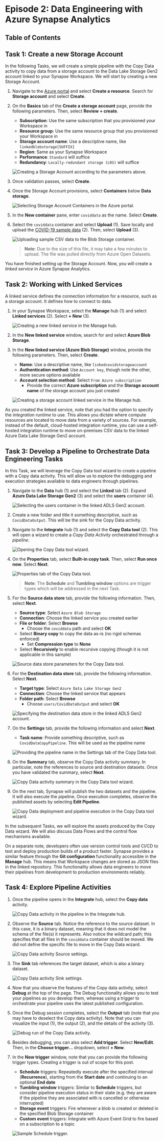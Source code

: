 # Episode 2: Data Engineering with Azure Synapse Analytics

## Table of Contents

## Task 1: Create a new Storage Account

In the following Tasks, we will create a simple pipeline with the Copy Data activity to copy data from a storage account to the Data Lake Storage Gen2 account linked to your Synapse Workspace. We will start by creating a new Storage Account.

1. Navigate to the [Azure portal](portal.azure.com) and select **Create a resource**. Search for **Storage account** and select **Create**.

2. On the **Basics** tab of the **Create a storage account** page, provide the following parameters. Then, select **Review + create**.

    - **Subscription**: Use the same subscription that you provisioned your Workspace in
    - **Resource group**: Use the same resource group that you provisioned your Workspace in
    - **Storage account name**: Use a descriptive name, like `linkedblobstorage[SUFFIX]`
    - **Region**: Same as your Synapse Workspace
    - **Performance**: `Standard` will suffice
    - **Redundancy**: `Locally-redundant storage (LRS)` will suffice

    ![Creating a Storage Account according to the parameters above.](./media/provision-storage-account.png "Creating a new Storage Account")

3. Once validation passes, select **Create**.

4. Once the Storage Account provisions, select **Containers** below **Data storage**.

    ![Selecting Storage Account Containers in the Azure portal.](./media/select-containers.png "Storage Account Containers")

5. In the **New container** pane, enter `coviddata` as the name. Select **Create**.

6. Select the `coviddata` container and select **Upload** (1). Save locally and upload the [COVID-19 sample data](https://pandemicdatalake.blob.core.windows.net/public/curated/covid-19/bing_covid-19_data/latest/bing_covid-19_data.csv) (2). Then, select **Upload** (3).

    ![Uploading sample CSV data to the Blob Storage container.](./media/upload-sample-data.png "Uploading sample data")

    >**Note**: Due to the size of this file, it may take a few minutes to upload. The file was pulled directly from Azure Open Datasets.

You have finished setting up the Storage Account. Now, you will create a *linked service* in Azure Synapse Analytics.

## Task 2: Working with Linked Services

A linked service defines the connection information for a resource, such as a storage account. It defines how to connect to data.

1. In your Synapse Workspace, select the **Manage** hub (1) and select **Linked services** (2). Select **+ New** (3).

    ![Creating a new linked service in the Manage hub.](./media/create-new-linked-service.png "Creating a new linked service")

2. In the **New linked service** window, search for and select **Azure Blob Storage**.

3. In the **New linked service (Azure Blob Storage)** window, provide the following parameters. Then, select **Create**.

    - **Name**: Use a descriptive name, like `linkedcovidstorageaccount`
    - **Authentication method**: Use `Account key`, though note the other, more secure options available
    - **Account selection method**: Select `From Azure subscription`
      - Provide the correct **Azure subscription** and the **Storage account name** of the storage account you just created

    ![Creating a storage account linked service in the Manage hub.](./media/new-linked-service.png "Storage account linked service")

As you created the linked service, note that you had the option to specify the *integration runtime* to use. This allows you dictate where compute resources are located to move data from a variety of sources. For example, instead of the default, cloud-hosted integration runtime, you can use a self-hosted integration runtime to move on-premises CSV data to the linked Azure Data Lake Storage Gen2 account.

## Task 3: Develop a Pipeline to Orchestrate Data Engineering Tasks

In this Task, we will leverage the Copy Data tool wizard to create a pipeline with a Copy data activity. This will allow us to explore the debugging and execution strategies available to data engineers through pipelines.

1. Navigate to the **Data** hub (1) and select the **Linked** tab (2). Expand **Azure Data Lake Storage Gen2** (3) and select the **users** container (4).

   ![Selecting the users container in the linked ADLS Gen2 account.](./media/select-users-container.png "Selecting users container")

2. Create a new folder and title it something descriptive, such as `CovidDataOutput`. This will be the sink for the Copy Data activity.

3. Navigate to the **Integrate** hub (1) and select the **Copy Data tool** (2). This will open a wizard to create a *Copy Data Activity* orchestrated through a *pipeline*.

    ![Opening the Copy Data tool wizard.](./media/copy-data-tool.png "Copy Data tool in the Integrate hub")

4. On the **Properties** tab, select **Built-in copy task**. Then, select **Run once now**. Select **Next**.

    ![Properties tab of the Copy Data tool.](./media/properties-tab.png "Properties tab")

    >**Note**: The **Schedule** and **Tumbling window** options are trigger types which will be addressed in the next Task.

5. For the **Source data store** tab, provide the following information. Then, select **Next**.

    - **Source type**: Select `Azure Blob Storage`
    - **Connection**: Choose the linked service you created earlier
    - **File or folder**: Select **Browse**
      - Choose the `coviddata` path and select **OK**
    - Select **Binary copy** to copy the data as-is (no rigid schemas enforced)
      - Set **Compression type** to **None**
    - Select **Recursively** to enable recursive copying (though it is not applicable in this sample) 

    ![Source data store parameters for the Copy Data tool.](./media/source-data-store.png "Source data store parameters")

6. For the **Destination data store** tab, provide the following information. Select **Next**.

    - **Target type**: Select `Azure Data Lake Storage Gen2`
    - **Connection**: Choose the linked service that appears
    - **Folder path**: Select **Browse**
      - Choose `users/CovidDataOutput` and select **OK**

    ![Specifying the destination data store in the linked ADLS Gen2 account.](./media/destination-data-store.png "Specifying destination data store in ADLS Gen2")

7. On the **Settings** tab, provide the following information and select **Next**.

    - **Task name**: Provide something descriptive, such as `CovidDataCopyPipeline`. This will be used as the pipeline name

    ![Providing the pipeline name in the Settings tab of the Copy Data tool.](./media/copy-data-activity.png "Settings tab of the Copy Data wizard")

8. On the **Summary** tab, observe the Copy Data activity summary. In particular, note the references to source and destination datasets. Once you have validated the summary, select **Next**.

    ![Copy Data activity summary in the Copy Data tool wizard.](./media/source-and-target-datasets.png "Copy Data activity summary")

9. On the next tab, Synapse will publish the two datasets and the pipeline. It will also execute the pipeline. Once execution completes, observe the published assets by selecting **Edit Pipeline**.

    ![Copy Data deployment and pipeline execution in the Copy Data tool wizard.](./media/pipeline-execution-complete.png "Copy Data wizard deployment complete")

In the subsequent Tasks, we will explore the assets produced by the Copy Data wizard. We will also discuss Data Flows and the control flow mechanisms available.

On a separate note, developers often use version control tools and CI/CD to test and deploy production builds of a product faster. Synapse provides a similar feature through the **Git configuration** functionality accessible in the **Manage** hub. This means that Workspace changes are stored as JSON files in the linked repository. This functionality allows data engineers to move their pipelines from development to production environments reliably.

## Task 4: Explore Pipeline Activities

1. Once the pipeline opens in the **Integrate** hub, select the **Copy data** activity.

    ![Copy Data activity in the pipeline in the Integrate hub.](./media/copy-data-activity-integrate-hub.png "Copy Data activity in Integrate hub")

2. Observe the **Source** tab. Notice the reference to the source dataset. In this case, it is a binary dataset, meaning that it does not model the schema of the file(s) it represents. Also notice the wildcard path; this specifies that all files in the `coviddata` container should be moved. We did not define the specific file to move in the Copy Data wizard.

    ![Copy Data activity Source settings.](./media/source-tab-copy-data.png "Source settings")

3. The **Sink** tab references the target dataset, which is also a binary dataset.

    ![Copy Data activity Sink settings.](./media/destination-tab-copy-data.png "Sink settings")

4. Now that you observe the features of the Copy data activity, select **Debug** at the top of the page. The Debug functionality allows you to test your pipelines as you develop them, whereas using a trigger to orchestrate your pipeline uses the latest published configuration.

5. Once the Debug session completes, select the **Output** tab (note that you may have to deselect the Copy data activity). Note that you can visualize the input (1), the output (2), and the details of the activity (3).

    ![Debug run of the Copy Data activity.](./media/input-output-summary-debug.png "Debug run")

6. Besides debugging, you can also select **Add trigger**. Select **New/Edit**. Then, in the **Choose trigger...** dropdown, select **+ New**.

7. In the **New trigger** window, note that you can provide the following trigger types. Creating a trigger is out of scope for this post.

    - **Schedule** triggers: Repeatedly execute after the specified interval (**Recurrence**), starting from the **Start date** and continuing to an optional **End date**
    - **Tumbling window** triggers: Similar to **Schedule** triggers, but consider pipeline execution status in their state (e.g. they are aware if the pipeline they are associated with is cancelled or otherwise interrupted)
    - **Storage event** triggers: Fire whenever a blob is created or deleted in the specified Blob Storage container
    - **Custom event** triggers: Integrate with Azure Event Grid to fire based on a subscription to a topic

    ![Sample Schedule trigger.](./media/create-trigger.png "Schedule trigger")